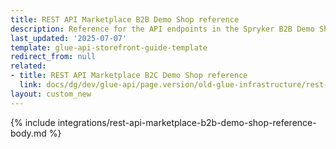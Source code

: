 ```yaml
---
title: REST API Marketplace B2B Demo Shop reference
description: Reference for the API endpoints in the Spryker B2B Demo Shop Marketplace.
last_updated: '2025-07-07'
template: glue-api-storefront-guide-template
redirect_from: null
related:
- title: REST API Marketplace B2C Demo Shop reference
  link: docs/dg/dev/glue-api/page.version/old-glue-infrastructure/rest-api-marketplace-b2c-demo-shop-reference.html
layout: custom_new
---
```


{% include integrations/rest-api-marketplace-b2b-demo-shop-reference-body.md %}
